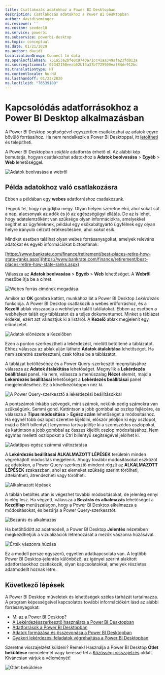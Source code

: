 ```yaml
---
title: Csatlakozás adatokhoz a Power BI Desktopban
description: Csatlakozás adatokhoz a Power BI Desktopban
author: davidiseminger
ms.reviewer: ''
ms.custom: seodec18
ms.service: powerbi
ms.subservice: powerbi-desktop
ms.topic: conceptual
ms.date: 01/21/2020
ms.author: davidi
LocalizationGroup: Connect to data
ms.openlocfilehash: 751a53e2bfe0c9743a71cc41aa349afa23fd013a
ms.sourcegitcommit: 02342150eeab52b13a37b7725900eaf84de912bc
ms.translationtype: HT
ms.contentlocale: hu-HU
ms.lasthandoff: 01/23/2020
ms.locfileid: "76539189"
---
```

# <a name="connect-to-data-sources-in-power-bi-desktop"></a>Kapcsolódás adatforrásokhoz a Power BI Desktop alkalmazásban

A Power BI Desktop segítségével egyszerűen csatlakozhat az adatok egyre bővülő forrásaihoz. Ha nem rendelkezik a Power BI Desktoppal, itt [letöltheti](https://go.microsoft.com/fwlink/?LinkID=521662) és telepítheti.

A Power BI Desktopban *sokféle* adatforrás érhető el. Az alábbi kép bemutatja, hogyan csatlakozhat adatokhoz a **Adatok beolvasása** > **Egyéb** > **Web** lehetőséggel.

![Adatok beolvasása a webről](media/desktop-connect-to-data/get-data-from-the-web.png)

## <a name="example-of-connecting-to-data"></a>Példa adatokhoz való csatlakozásra

Ebben a példában egy **webes** adatforráshoz csatlakozunk.

Tegyük fel, hogy nyugdíjba megy. Olyan helyen szeretne élni, ahol sokat süt a nap, alacsonyak az adók és jó az egészségügyi ellátás. De az is lehet, hogy adatelemzőként van szüksége olyan információkra, amelyekkel segíthet az ügyfeleknek, például egy esőkabátgyártó ügyfélnek egy olyan helyre irányuló célzott értékesítésben, ahol *sokat* esik.

Mindkét esetben találhat olyan webes forrásanyagokat, amelyek releváns adatokat és egyéb információkat biztosítanak:

[https://www.bankrate.com/finance/retirement/best-places-retire-how-state-ranks.aspx](https://www.bankrate.com/finance/retirement/best-places-retire-how-state-ranks.aspx)

Válassza az **Adatok beolvasása** > **Egyéb** > **Web** lehetőséget. A **Webről** mezőbe írja be a címet.

![Webes forrás címének megadása](media/desktop-connect-to-data/connecttodata_3.png)

Amikor az **OK** gombra kattint, munkához lát a Power BI Desktop *Lekérdezés* funkciója. A Power BI Desktop csatlakozik a webes erőforráshoz, és a **Kezelő** ablak visszaadja a webhelyen talált találatokat. Ebben az esetben a webhelyen talált egy táblázatot és a teljes dokumentumot. Minket a táblázat érdekel, ezért azt választjuk ki a listáról. A **Kezelő** ablak megjelenít egy előnézetet.

![Adatok előnézete a Kezelőben](media/desktop-connect-to-data/datasources_fromnavigatordialog.png)

Ezen a ponton szerkesztheti a lekérdezést, mielőtt betöltené a táblázatot. Ehhez válassza az ablak alján látható **Adatok átalakítása** lehetőséget. Ha nem szeretné szerkeszteni, csak töltse be a táblázatot.

A táblázat betöltéséhez és a Power Query-szerkesztő megnyitásához válassza az **Adatok átalakítása** lehetőséget. Megnyílik a **Lekérdezés beállításai** panel. Ha nem, válassza a menüszalag **Nézet** elemét, majd a **Lekérdezés beállításai** lehetőséget a **Lekérdezés beállításai** panel megjelenítéséhez. Ez a következőképpen néz ki.

![A Power Query-szerkesztő a lekérdezési beállításokkal](media/desktop-connect-to-data/designer_gsg_editquery.png)

A pontszámok inkább szövegek, mint számok, nekünk pedig számokra van szükségünk. Semmi gond. Kattintson a jobb gombbal az oszlop fejlécére, és válassza a **Típus módosítása** >  **Egész szám** lehetőséget a módosításhoz. Ha egynél több oszlopot szeretne kijelölni, először jelöljön ki egy oszlopot, majd a Shift billentyűt lenyomva tartva jelölje ki a szomszédos oszlopokat, és kattintson a jobb gombbal az összes kijelölt oszlop módosításához. Nem egymás melletti oszlopokat a Ctrl billentyű segítségével jelölhet ki.

![Adattípus egész számmá változtatása](media/desktop-connect-to-data/designer_gsg_changedatatype.png)

A **Lekérdezés beállításai** **ALKALMAZOTT LÉPÉSEK** területén minden végrehajtott módosítás megjelenik. Ahogy további módosításokat eszközöl az adatokon, a Power Query-szerkesztő mindent rögzít az **ALKALMAZOTT LÉPÉSEK** szakaszban, ahol az elemeket szükség szerint törölheti, áttekintheti, átrendezheti vagy törölheti.

![Alkalmazott lépések](media/desktop-connect-to-data/designer_gsg_appliedsteps_changedtype.png)

A táblán betöltés után is végezhet további módosításokat, de jelenleg ennyi is elég lesz. Ha végzett, válassza a **Bezárás és alkalmazás** lehetőséget a **Kezdőlap** menüszalagon, hogy a Power BI Desktop alkalmazza a módosításokat, és bezárja a Power Query-szerkesztőt.

![Bezárás és alkalmazás](media/desktop-connect-to-data/connecttodata_closenload.png)

Ha betöltődött az adatmodell, a Power BI Desktop **Jelentés** nézetében megkezdhetjük a vizualizációk létrehozását a mezők vászonra húzásával.

![Érték vászonra húzása](media/desktop-connect-to-data/connecttodata_dragontoreportview.png)

Ez a modell persze egyszerű, egyetlen adatkapcsolata van. A legtöbb Power BI Desktop-jelentés különböző, az igényei szerint alakított adatforrásokhoz csatlakozik, olyan kapcsolatokkal, amelyek részletes adatmodellt hoznak létre.

## <a name="next-steps"></a>Következő lépések
A Power BI Desktop műveletek és lehetőségek széles tárházát tartalmazza. A program képességeivel kapcsolatos további információkért lásd az alábbi forrásanyagokat:

* [Mi az a Power BI Desktop?](desktop-what-is-desktop.md)
* [A Lekérdezésszerkesztő használata a Power BI Desktopban](desktop-query-overview.md)
* [Adatforrások a Power BI Desktopban](desktop-data-sources.md)
* [Adatok formázása és összevonása a Power BI Desktopban](desktop-shape-and-combine-data.md)
* [Gyakori lekérdezési feladatok végrehajtása a Power BI Desktopban](desktop-common-query-tasks.md)   

Szeretne visszajelzést küldeni? Remek! Használja a Power BI Desktop **Ötlet beküldése** menüelemét vagy keresse fel a [Közösségi visszajelzés](https://community.powerbi.com/t5/Community-Feedback/bd-p/community-feedback) oldalt. Kíváncsian várjuk a véleményét!

![Ötlet beküldése](media/desktop-connect-to-data/sendfeedback.png)


